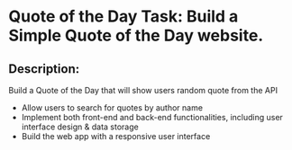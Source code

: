 # Quote of the Day Task: Build a Simple Quote of the Day website.
## Description:
Build a Quote of the Day that will show users random quote from the API
- Allow users to search for quotes by author name
- Implement both front-end and back-end functionalities, including user interface design &
  data storage
- Build the web app with a responsive user interface